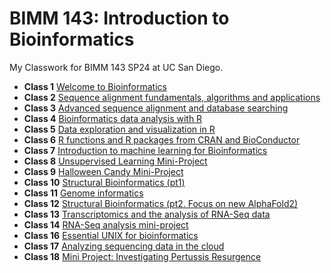 # BIMM 143: Introduction to Bioinformatics 
My Classwork for BIMM 143 SP24 at UC San Diego.

- **Class 1** [Welcome to Bioinformatics]()
- **Class 2** [Sequence alignment fundamentals, algorithms and applications]()
- **Class 3** [Advanced sequence alignment and database searching]()
- **Class 4** [Bioinformatics data analysis with R](Lab4/Lab4.pdf)
- **Class 5** [Data exploration and visualization in R](Lab5/Lab5.md)
- **Class 6** [R functions and R packages from CRAN and BioConductor](Lab6/Lab6.pdf)
- **Class 7** [Introduction to machine learning for Bioinformatics](Lab7/Lab7.pdf)
- **Class 8** [Unsupervised Learning Mini-Project](Lab8/Lab8.pdf)
- **Class 9** [Halloween Candy Mini-Project](Lab9/Lab9.pdf)
- **Class 10** [Structural Bioinformatics (pt1)](Lab10/Lab10.pdf)
- **Class 11** [Genome informatics](Lab11/Lab11.pdf)
- **Class 12** [Structural Bioinformatics (pt2. Focus on new AlphaFold2)](Lab12/Lab12.pdf)
- **Class 13** [Transcriptomics and the analysis of RNA-Seq data](Lab13/Lab13.pdf)
- **Class 14** [RNA-Seq analysis mini-project](Lab14/Lab14.pdf)
- **Class 16** [Essential UNIX for bioinformatics]()
- **Class 17** [Analyzing sequencing data in the cloud]()
- **Class 18** [Mini Project: Investigating Pertussis Resurgence]()

